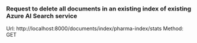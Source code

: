 ### Request to delete all documents in an existing index of existing Azure AI Search service

Url: http://localhost:8000/documents/index/pharma-index/stats
Method: GET